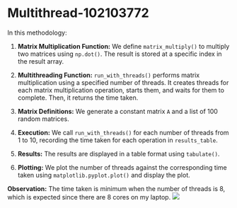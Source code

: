 # Multithread-102103772
In this methodology:

1. **Matrix Multiplication Function:** We define `matrix_multiply()` to multiply two matrices using `np.dot()`. The result is stored at a specific index in the result array.

2. **Multithreading Function:** `run_with_threads()` performs matrix multiplication using a specified number of threads. It creates threads for each matrix multiplication operation, starts them, and waits for them to complete. Then, it returns the time taken.

3. **Matrix Definitions:** We generate a constant matrix `A` and a list of 100 random matrices.

4. **Execution:** We call `run_with_threads()` for each number of threads from 1 to 10, recording the time taken for each operation in `results_table`.

5. **Results:** The results are displayed in a table format using `tabulate()`.

6. **Plotting:** We plot the number of threads against the corresponding time taken using `matplotlib.pyplot.plot()` and display the plot.

**Observation:** The time taken is minimum when the number of threads is 8, which is expected since there are 8 cores on my laptop.
<img src="![Result](https://github.com/Kanishhkka/Multithread-102103772/assets/107942421/9c2c8618-08bc-4d5d-952f-055171a1a390)
">
